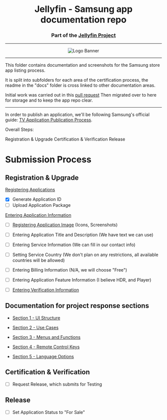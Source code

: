 <!-- markdownlint-disable MD041 first-line-heading -->
<h1 align="center">Jellyfin - Samsung app documentation repo</h1>
<h3 align="center">Part of the <a href="https://jellyfin.org">Jellyfin Project</a></h3>

---

<p align="center">
<img alt="Logo Banner" src="https://raw.githubusercontent.com/jellyfin/jellyfin-ux/master/branding/SVG/banner-logo-solid.svg?sanitize=true"/>
</p>

---

This folder contains documentation and screenshots for the Samsung store app listing process.

It is split into subfolders for each area of the certification process, the readme in the "docs" folder is cross linked to other documentation areas.

Initial work was carried out in this <a><a href="https://github.com/jellyfin/jellyfin-tizen/pull/307#issuecomment-2567142677">pull request</a> Then migrated over to here for storage and to keep the app repo clear.

---

In order to publish an application, we'll be following Samsung's official guide: [TV Application Publication Process](https://developer.samsung.com/tv-seller-office/guides/applications/tv-app-publication-process.html).

Overall Steps:

Registration & Upgrade
Certification & Verification
Release


# Submission Process

## Registration & Upgrade

[Registering Applications](https://developer.samsung.com/tv-seller-office/guides/applications/registering-application.html)
- [X] Generate Application ID
- [ ] Upload Application Package

[Entering Application Information](https://developer.samsung.com/tv-seller-office/guides/applications/entering-application-information.html)
- [ ] [Registering Application Image](https://developer.samsung.com/tv-seller-office/guides/applications/entering-application-information.html#Registering-Application-Image) (Icons, Screenshots)
- [ ] Entering Application Title and Description (We have text we can use)
- [ ] Entering Service Information (We can fill in our contact info)
- [ ] Setting Service Country (We don't plan on any restrictions, all available countries will be allowed)
- [ ] Entering Billing Information (N/A, we will choose "Free")
- [ ] Entering Application Feature Information (I believe HDR, and Player)
- [ ] [Entering Verification Information](https://developer.samsung.com/tv-seller-office/guides/applications/entering-application-information.html#Entering-Verification-Information)


## Documentation for project response sections

- [Section 1 - UI Structure](/App-Documentation-Samsung/docs/App-UI-Description/1-UI-Structure/README.md)

- [Section 2 - Use Cases](/App-Documentation-Samsung/docs/App-UI-Description/2-Use-Cases/README.md)

- [Section 3 - Menus and Functions](/App-Documentation-Samsung/docs/App-UI-Description/3-Menus-and-Functions/README.md)

- [Section 4 - Remote Control Keys](/App-Documentation-Samsung/docs/App-UI-Description/4-Remote-Control-Keys/README.md)

- [Section 5 - Language Options](/App-Documentation-Samsung/docs/App-UI-Description/5-Language-Options/README.md)

## Certification & Verification

- [ ] Request Release, which submits for Testing

      
## Release

- [ ] Set Application Status to "For Sale"